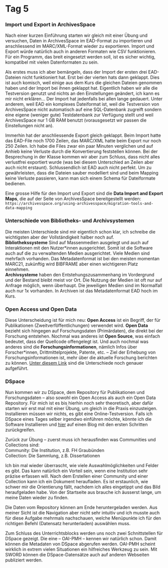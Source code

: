 # Tag 5

### Import und Export in ArchivesSpace
Nach einer kurzen Einführung starten wir gleich mit einer Übung und versuchen, Daten in ArchivesSpace im EAD-Format zu importieren und anschliessend im MARC/XML-Format wieder zu exportieren. Import und Export würde natürlich auch in anderen Formaten wie CSV funktionieren. Für ein Programm, das breit eingesetzt werden soll, ist es sicher wichtig, kompatibel mit vielen Datenformaten zu sein.

Als erstes muss ich aber bemängeln, dass der Import der ersten drei EAD-Dateien nicht funktioniert hat. Erst bei der vierten hats dann geklappt. Dies ist auch komisch, weil einige aus dem Kurs die gleichen Dateien genommen haben und der Import bei ihnen geklappt hat. Eigentlich haben wir alle die Testversion genutzt und nichts an den Einstellungen geändert, ich kann es mir nicht erklären... Der Import hat jedenfalls bei allen lange gedauert. Unter anderem, weil EAD ein komplexes Dateiformat ist, weil die Testversion von ArchivesSpace nicht automatisch auf eine SQL-Datenbank zugreift sondern eine eigene (weniger gute) Testdatenbank zur Verfügung stellt und weil ArchivesSpace nur 1 GB RAM benutzt (vorausgesetzt wir passen die Einstellungen nicht an).

Immerhin hat der anschliessende Export gleich geklappt. Beim Import hatte das EAD-File noch 1700 Zeilen, das MARC/XML hatte beim Export nur noch 250 Zeilen. Ich habe die Files zwar ein paar Minuten verglichen und auf Anhieb keine Verluste durch die Konvertierung feststellen können. Bei der Besprechung in der Klasse kommen wir aber zum Schluss, dass nicht alles verlustfrei exportiert wurde (was bei diesem Unterschied an Zeilen aber auch nicht erstaunt). Schlussendlich ist EAD auch nicht perfekt. Um zu gewährleisten, dass die Dateien sauber modelliert sind und beim Mapping keine Verluste passieren, kann man sich einem Schema für Dateiformate bedienen.

Eine grosse Hilfe für den Import und Export sind die **Data Import and Export Maps**, die auf der Seite von ArchivesSpace bereitgestellt werden: <br>
``` https://archivesspace.org/using-archivesspace/migration-tools-and-data-mapping ```

### Unterschiede von Bibliotheks- und Archivsystemen
Die meisten Unterschiede sind mir eigentlich schon klar, ich schreibe die wichtigsten aber der Vollständigkeit halber noch auf.<br>
**Bibliothekssysteme** Sind auf Massenmedien ausgelegt und auch auf Interaktionen mit den Nutzer\*innen ausgerichtet. Somit ist die Software auch auf die zu verwaltenden Medien ausgerichtet. Viele Medien sind mehrfach vorhanden. Das Metadatenformat ist bei den meisten momentan MARC21, zukünftig wird BIBFRAME aber einen wichtigeren Platz einnehmen.<br>
**Archivsysteme** haben den Entstehungszusammenhang im Vordergrund und der Bestand bleibt meist vor Ort. Die Nutzung der Medien ist oft nur auf Anfrage möglich, wenn überhaupt. Die jeweiligen Medien sind im Normalfall auch nur 1x vorhanden. In Archiven ist das Metadatenformat EAD hoch im Kurs.

### Open Access und Open Data
Diese Unterscheidung ist für mich neu: **Open Access** ist ein Begriff, der für Publikationen (Zweitverföffentlichungen) verwendet wird. **Open Data** bezieht sich hingegen auf Forschungsdaten (Primärdaten), die direkt bei der Forschung entstehen. Nochmal was anderes ist **Open Source**, was einfach bedeutet, dass der Quellcode offengelegt ist. Und auch nochmal was anderes sind die **Forschungsinformationen**, nämlich Infos über Forscher\*innen, Drittmittelprojekte, Patente, etc. – Ziel der Erhebung von Forschungsinformationen ist, mehr über die aktuelle Forschung berichten zu können. [Unter diesem Link](https://www.forschungsdaten.info/themen/finden-und-nachnutzen/open-data-open-access-und-nachnutzung) sind die Unterschiede noch genauer aufgeführt.

### DSpace
Nun kommen wir zu DSpace, dem Repository für Publikationen und Forschungsdaten – also sowohl ein Open Access als auch ein Open Data Repository. Für mich ist es bis hierhin noch sehr theoretisch, aber dafür starten wir erst mal mit einer Übung, um gleich in die Praxis einzusteigen. Installieren müssen wir nichts, es gibt eine Online-Testversion. Falls ich DSpace eines Tages selber irgendwo einführen möchte, könnte ich die Software Installieren und [hier](https://www.dspace.com/de/gmb/home/news/engineers-insights/blog-getting-started_1811.cfm#180_44650) auf einen Blog mit den ersten Schritten zurückgreifen.

Zurück zur Übung – zuerst muss ich herausfinden was Communities und Collections sind: <br>
Community: Die Institution, z.B. FH Graubünden <br>
Collection: Die Sammlung, z.B. Dissertationen

Ich bin mal wieder überrascht, wie viele Auswahlmöglichkeiten und Felder es gibt. Das kann natürlich ein Vorteil sein, wenn eine Institution sehr präzise erfassen will. Nach dem Erstellen einer Community und einer Collection kann ich ein Dokument heraufladen. Es ist erstaunlich, wie schwer mir die Orientierung fällt, nachdem ich alles eingetippt und das Bild heraufgeladen habe. Von der Startseite aus brauche ich äusserst lange, um meine Daten wieder zu finden.

Die Daten vom Repository können am Ende heruntergeladen werden. Aus meiner Sicht ist die Navigation aber nicht sehr intuitiv und ich musste auch für diese Aufgabe mehrmals nachschauen, welche Menüpunkte ich für den richtigen Befehl (Datensatz herunterladen) auswählen muss.

Zum Schluss des Unterrichtsblocks werden uns noch zwei Schnittstellen für DSpace gezeigt. Die eine – OAI-PMH – kennen wir natürlich schon. Damit können die Metadaten von DSpace abgerufen werden. OAI-PMH scheint wirklich in extrem vielen Situationen ein hilfreiches Werkzeug zu sein. Mit SWORD können die DSpace-Datensätze auch auf anderen Webseiten publiziert werden.